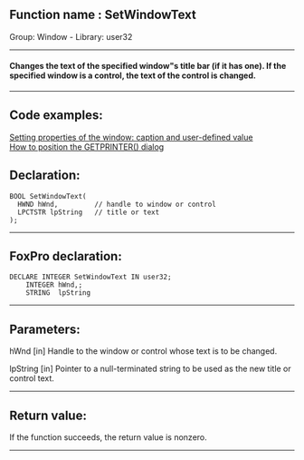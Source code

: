 
## Function name : SetWindowText
Group: Window - Library: user32    
***  


#### Changes the text of the specified window"s title bar (if it has one). If the specified window is a control, the text of the control is changed.
***  


## Code examples:
[Setting properties of the window: caption and user-defined value](../../samples/sample_182.md)  
[How to position the GETPRINTER() dialog](../../samples/sample_482.md)  

## Declaration:
```foxpro  
BOOL SetWindowText(
  HWND hWnd,         // handle to window or control
  LPCTSTR lpString   // title or text
);  
```  
***  


## FoxPro declaration:
```foxpro  
DECLARE INTEGER SetWindowText IN user32;
	INTEGER hWnd,;
	STRING  lpString  
```  
***  


## Parameters:
hWnd 
[in] Handle to the window or control whose text is to be changed. 

lpString 
[in] Pointer to a null-terminated string to be used as the new title or control text. 
  
***  


## Return value:
If the function succeeds, the return value is nonzero.  
***  

